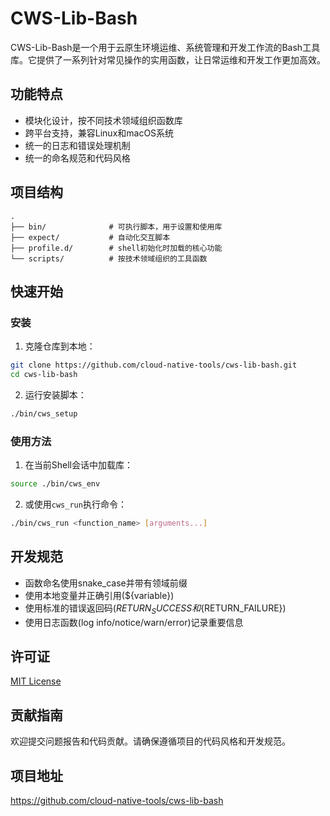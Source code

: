 # CWS-Lib-Bash

CWS-Lib-Bash是一个用于云原生环境运维、系统管理和开发工作流的Bash工具库。它提供了一系列针对常见操作的实用函数，让日常运维和开发工作更加高效。

## 功能特点

- 模块化设计，按不同技术领域组织函数库
- 跨平台支持，兼容Linux和macOS系统
- 统一的日志和错误处理机制
- 统一的命名规范和代码风格

## 项目结构

```
.
├── bin/              # 可执行脚本，用于设置和使用库
├── expect/           # 自动化交互脚本
├── profile.d/        # shell初始化时加载的核心功能
└── scripts/          # 按技术领域组织的工具函数
```

## 快速开始

### 安装

1. 克隆仓库到本地：

```bash
git clone https://github.com/cloud-native-tools/cws-lib-bash.git
cd cws-lib-bash
```

2. 运行安装脚本：

```bash
./bin/cws_setup
```

### 使用方法

1. 在当前Shell会话中加载库：

```bash
source ./bin/cws_env
```

2. 或使用`cws_run`执行命令：

```bash
./bin/cws_run <function_name> [arguments...]
```

## 开发规范

- 函数命名使用snake_case并带有领域前缀
- 使用本地变量并正确引用(${variable})
- 使用标准的错误返回码(${RETURN_SUCCESS}和${RETURN_FAILURE})
- 使用日志函数(log info/notice/warn/error)记录重要信息

## 许可证

[MIT License](LICENSE)

## 贡献指南

欢迎提交问题报告和代码贡献。请确保遵循项目的代码风格和开发规范。

## 项目地址

https://github.com/cloud-native-tools/cws-lib-bash

